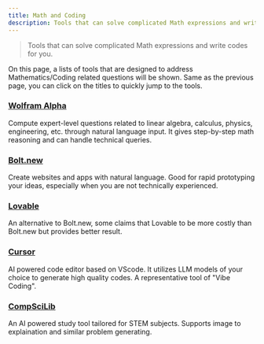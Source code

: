 ```yaml
---
title: Math and Coding
description: Tools that can solve complicated Math expressions and write codes for you.
---
```

> Tools that can solve complicated Math expressions and write codes for you.

On this page, a lists of tools that are designed to address Mathematics/Coding related questions will be shown. Same as the previous page, you can click on the titles to quickly jump to the tools.

### [Wolfram Alpha](https://www.wolframalpha.com/)

Compute expert-level questions related to linear algebra, calculus, physics, engineering, etc. through natural language input. It gives step-by-step math reasoning and can handle technical queries.

### [Bolt.new](https://bolt.new/)

Create websites and apps with natural language. Good for rapid prototyping your ideas, especially when you are not technically experienced.

### [Lovable](https://lovable.dev/)

An alternative to Bolt.new, some claims that Lovable to be more costly than Bolt.new but provides better result.

### [Cursor](https://cursor.com/)

AI powered code editor based on VScode. It utilizes LLM models of your choice to generate high quality codes. A representative tool of "Vibe Coding".

### [CompSciLib](https://www.compscilib.com/)

An AI powered study tool tailored for STEM subjects. Supports image to explaination and similar problem generating.